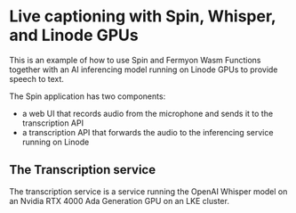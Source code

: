 # Live captioning with Spin, Whisper, and Linode GPUs

This is an example of how to use Spin and Fermyon Wasm Functions together with
an AI inferencing model running on Linode GPUs to provide speech to text.

The Spin application has two components:

* a web UI that records audio from the microphone and sends it to the transcription API
* a transcription API that forwards the audio to the inferencing service running on Linode

## The Transcription service

The transcription service is a service running the OpenAI Whisper model on an Nvidia RTX 4000 Ada Generation GPU on
an LKE cluster.
